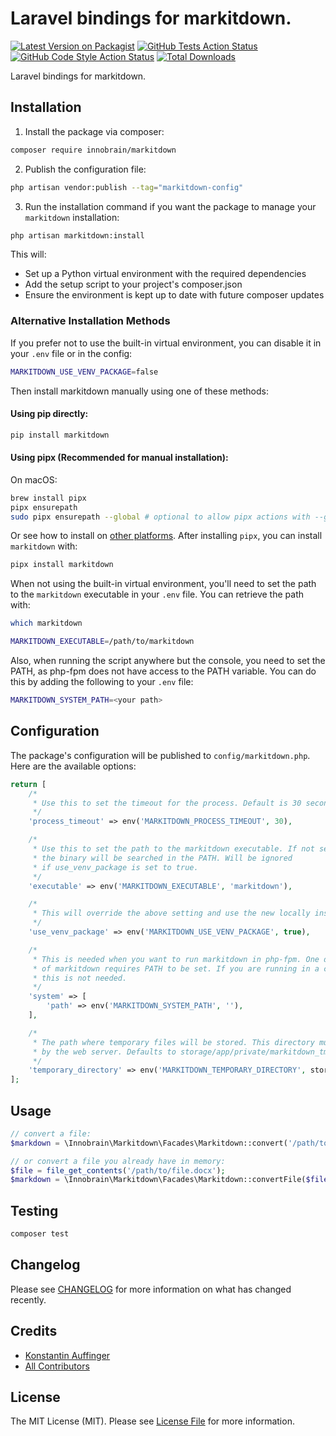 # Laravel bindings for markitdown.

[![Latest Version on Packagist](https://img.shields.io/packagist/v/innobrain/markitdown.svg?style=flat-square)](https://packagist.org/packages/innobrain/markitdown)
[![GitHub Tests Action Status](https://img.shields.io/github/actions/workflow/status/innobraingmbh/markitdown/run-tests.yml?branch=main&label=tests&style=flat-square)](https://github.com/innobraingmbh/markitdown/actions?query=workflow%3Arun-tests+branch%3Amain)
[![GitHub Code Style Action Status](https://img.shields.io/github/actions/workflow/status/innobraingmbh/markitdown/fix-php-code-style-issues.yml?branch=main&label=code%20style&style=flat-square)](https://github.com/innobraingmbh/markitdown/actions?query=workflow%3A"Fix+PHP+code+style+issues"+branch%3Amain)
[![Total Downloads](https://img.shields.io/packagist/dt/innobrain/markitdown.svg?style=flat-square)](https://packagist.org/packages/innobrain/markitdown)

Laravel bindings for markitdown.

## Installation

1. Install the package via composer:

```bash
composer require innobrain/markitdown
```

2. Publish the configuration file:

```bash
php artisan vendor:publish --tag="markitdown-config"
```

3. Run the installation command if you want the package to manage your `markitdown` installation:

```bash
php artisan markitdown:install
```

This will:
- Set up a Python virtual environment with the required dependencies
- Add the setup script to your project's composer.json
- Ensure the environment is kept up to date with future composer updates

### Alternative Installation Methods

If you prefer not to use the built-in virtual environment, you can disable it in your `.env` file or in the config:

```bash
MARKITDOWN_USE_VENV_PACKAGE=false
```

Then install markitdown manually using one of these methods:

#### Using pip directly:

```bash
pip install markitdown
```

#### Using pipx (Recommended for manual installation):

On macOS:
```bash
brew install pipx
pipx ensurepath
sudo pipx ensurepath --global # optional to allow pipx actions with --global argument
```

Or see how to install on [other platforms](https://github.com/pypa/pipx).
After installing `pipx`, you can install `markitdown` with:

```bash
pipx install markitdown
```

When not using the built-in virtual environment, you'll need to set the path to the `markitdown` executable in your `.env` file. You can retrieve the path with:
```bash
which markitdown
```

```bash
MARKITDOWN_EXECUTABLE=/path/to/markitdown
```

Also, when running the script anywhere but the console, you need to set the PATH, as php-fpm does not have
access to the PATH variable. You can do this by adding the following to your `.env` file:

```bash
MARKITDOWN_SYSTEM_PATH=<your path>
```

## Configuration

The package's configuration will be published to `config/markitdown.php`. Here are the available options:

```php
return [
    /*
     * Use this to set the timeout for the process. Default is 30 seconds.
     */
    'process_timeout' => env('MARKITDOWN_PROCESS_TIMEOUT', 30),

    /*
     * Use this to set the path to the markitdown executable. If not set,
     * the binary will be searched in the PATH. Will be ignored
     * if use_venv_package is set to true.
     */
    'executable' => env('MARKITDOWN_EXECUTABLE', 'markitdown'),

    /*
     * This will override the above setting and use the new locally installed package.
     */
    'use_venv_package' => env('MARKITDOWN_USE_VENV_PACKAGE', true),

    /*
     * This is needed when you want to run markitdown in php-fpm. One dependency
     * of markitdown requires PATH to be set. If you are running in a console,
     * this is not needed.
     */
    'system' => [
        'path' => env('MARKITDOWN_SYSTEM_PATH', ''),
    ],

    /*
     * The path where temporary files will be stored. This directory must be writable
     * by the web server. Defaults to storage/app/private/markitdown_tmp
     */
    'temporary_directory' => env('MARKITDOWN_TEMPORARY_DIRECTORY', storage_path('app/private/markitdown_tmp')),
];
```

## Usage

```php
// convert a file:
$markdown = \Innobrain\Markitdown\Facades\Markitdown::convert('/path/to/file.docx');

// or convert a file you already have in memory:
$file = file_get_contents('/path/to/file.docx');
$markdown = \Innobrain\Markitdown\Facades\Markitdown::convertFile($file, '.docx');
```

## Testing

```bash
composer test
```

## Changelog

Please see [CHANGELOG](CHANGELOG.md) for more information on what has changed recently.

## Credits

- [Konstantin Auffinger](https://github.com/kauffinger)
- [All Contributors](../../contributors)

## License

The MIT License (MIT). Please see [License File](LICENSE.md) for more information.
